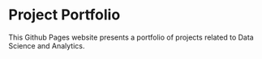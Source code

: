 # Project Portfolio

This Github Pages website presents a portfolio of projects related to Data Science and Analytics.
